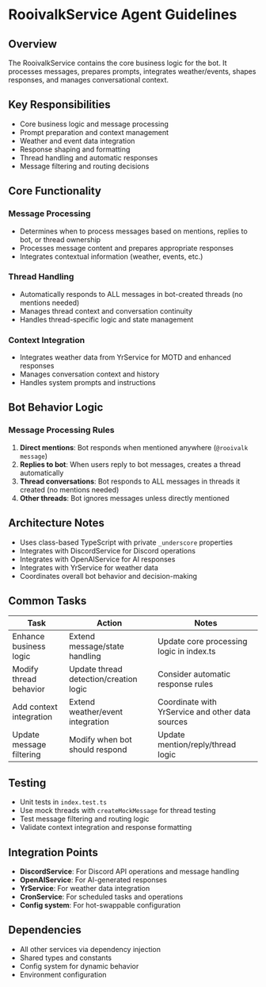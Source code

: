 # RooivalkService Agent Guidelines

## Overview

The RooivalkService contains the core business logic for the bot. It processes messages, prepares prompts, integrates weather/events, shapes responses, and manages conversational context.

## Key Responsibilities

- Core business logic and message processing
- Prompt preparation and context management
- Weather and event data integration
- Response shaping and formatting
- Thread handling and automatic responses
- Message filtering and routing decisions

## Core Functionality

### Message Processing

- Determines when to process messages based on mentions, replies to bot, or thread ownership
- Processes message content and prepares appropriate responses
- Integrates contextual information (weather, events, etc.)

### Thread Handling

- Automatically responds to ALL messages in bot-created threads (no mentions needed)
- Manages thread context and conversation continuity
- Handles thread-specific logic and state management

### Context Integration

- Integrates weather data from YrService for MOTD and enhanced responses
- Manages conversation context and history
- Handles system prompts and instructions

## Bot Behavior Logic

### Message Processing Rules

1. **Direct mentions**: Bot responds when mentioned anywhere (`@rooivalk message`)
2. **Replies to bot**: When users reply to bot messages, creates a thread automatically
3. **Thread conversations**: Bot responds to ALL messages in threads it created (no mentions needed)
4. **Other threads**: Bot ignores messages unless directly mentioned

## Architecture Notes

- Uses class-based TypeScript with private `_underscore` properties
- Integrates with DiscordService for Discord operations
- Integrates with OpenAIService for AI responses
- Integrates with YrService for weather data
- Coordinates overall bot behavior and decision-making

## Common Tasks

| Task                     | Action                                 | Notes                                            |
| ------------------------ | -------------------------------------- | ------------------------------------------------ |
| Enhance business logic   | Extend message/state handling          | Update core processing logic in index.ts         |
| Modify thread behavior   | Update thread detection/creation logic | Consider automatic response rules                |
| Add context integration  | Extend weather/event integration       | Coordinate with YrService and other data sources |
| Update message filtering | Modify when bot should respond         | Update mention/reply/thread logic                |

## Testing

- Unit tests in `index.test.ts`
- Use mock threads with `createMockMessage` for thread testing
- Test message filtering and routing logic
- Validate context integration and response formatting

## Integration Points

- **DiscordService**: For Discord API operations and message handling
- **OpenAIService**: For AI-generated responses
- **YrService**: For weather data integration
- **CronService**: For scheduled tasks and operations
- **Config system**: For hot-swappable configuration

## Dependencies

- All other services via dependency injection
- Shared types and constants
- Config system for dynamic behavior
- Environment configuration
